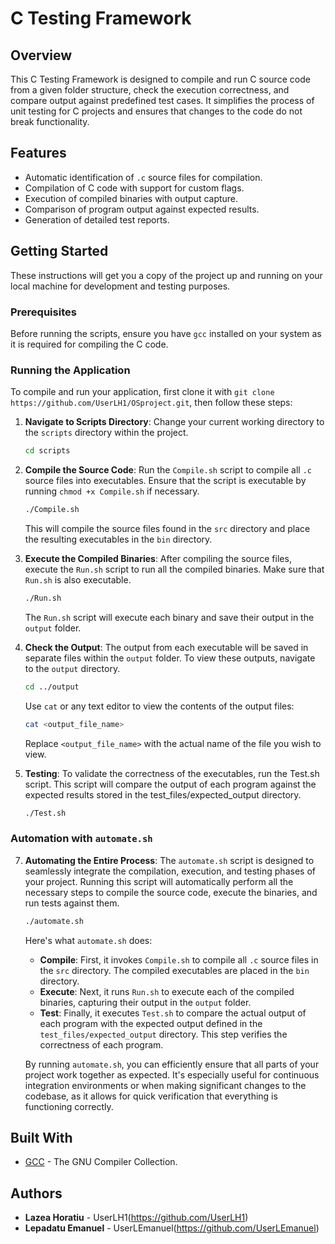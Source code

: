 # C Testing Framework

## Overview

This C Testing Framework is designed to compile and run C source code from a given folder structure, check the execution correctness, and compare output against predefined test cases. It simplifies the process of unit testing for C projects and ensures that changes to the code do not break functionality.

## Features

- Automatic identification of `.c` source files for compilation.
- Compilation of C code with support for custom flags.
- Execution of compiled binaries with output capture.
- Comparison of program output against expected results.
- Generation of detailed test reports.

## Getting Started

These instructions will get you a copy of the project up and running on your local machine for development and testing purposes.

### Prerequisites

Before running the scripts, ensure you have `gcc` installed on your system as it is required for compiling the C code.

### Running the Application

To compile and run your application, first clone it with ```git clone https://github.com/UserLH1/OSproject.git```, then follow these steps:

1. **Navigate to Scripts Directory**:
   Change your current working directory to the `scripts` directory within the project.

    ```bash
    cd scripts
    ```

2. **Compile the Source Code**:
   Run the `Compile.sh` script to compile all `.c` source files into executables. Ensure that the script is executable by running `chmod +x Compile.sh` if necessary.

    ```bash
    ./Compile.sh
    ```

    This will compile the source files found in the `src` directory and place the resulting executables in the `bin` directory.

3. **Execute the Compiled Binaries**:
   After compiling the source files, execute the `Run.sh` script to run all the compiled binaries. Make sure that `Run.sh` is also executable.

    ```bash
    ./Run.sh
    ```

    The `Run.sh` script will execute each binary and save their output in the `output` folder.

4. **Check the Output**:
   The output from each executable will be saved in separate files within the `output` folder. To view these outputs, navigate to the `output` directory.

    ```bash
    cd ../output
    ```

    Use `cat` or any text editor to view the contents of the output files:

    ```bash
    cat <output_file_name>
    ```
    Replace `<output_file_name>` with the actual name of the file you wish to view.

5. **Testing**:
To validate the correctness of the executables, run the Test.sh script. This script will compare the output of each program against the expected results stored in the test_files/expected_output directory.

    ```bash
    ./Test.sh
    ```
### Automation with `automate.sh`

7. **Automating the Entire Process**:
   The `automate.sh` script is designed to seamlessly integrate the compilation, execution, and testing phases of your project. Running this script will automatically perform all the necessary steps to compile the source code, execute the binaries, and run tests against them.

    ```bash
    ./automate.sh
    ```

    Here's what `automate.sh` does:

    - **Compile**: First, it invokes `Compile.sh` to compile all `.c` source files in the `src` directory. The compiled executables are placed in the `bin` directory.
    - **Execute**: Next, it runs `Run.sh` to execute each of the compiled binaries, capturing their output in the `output` folder.
    - **Test**: Finally, it executes `Test.sh` to compare the actual output of each program with the expected output defined in the `test_files/expected_output` directory. This step verifies the correctness of each program.

   By running `automate.sh`, you can efficiently ensure that all parts of your project work together as expected. It's especially useful for continuous integration environments or when making significant changes to the codebase, as it allows for quick verification that everything is functioning correctly.

## Built With

* [GCC](https://gcc.gnu.org/) - The GNU Compiler Collection.

## Authors

* **Lazea Horatiu**  - UserLH1(https://github.com/UserLH1)
* **Lepadatu Emanuel**  - UserLEmanuel(https://github.com/UserLEmanuel)

